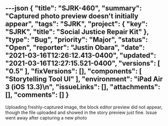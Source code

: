 ---json
{
  "title": "SJRK-460",
  "summary": "Captured photo preview doesn't initially appear",
  "tags": "SJRK",
  "project": {
    "key": "SJRK",
    "title": "Social Justice Repair Kit"
  },
  "type": "Bug",
  "priority": "Major",
  "status": "Open",
  "reporter": "Justin Obara",
  "date": "2021-03-16T12:26:12.413-0400",
  "updated": "2021-03-16T12:27:15.521-0400",
  "versions": [
    "0.5"
  ],
  "fixVersions": [],
  "components": [
    "Storytelling Tool UI"
  ],
  "environment": "iPad Air 3 (iOS 13.3)\n",
  "issueLinks": [],
  "attachments": [],
  "comments": []
}
---
Uploading freshly-captured image, the block editor preview did not appear, though the file uploaded and showed in the story preview just fine. Issue went away after capturing a new photo

        